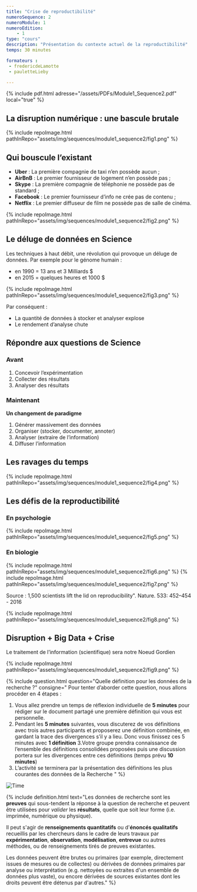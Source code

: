 ```yaml
---
title: "Crise de reproductibilité"
numeroSequence: 2
numeroModule: 1
numeroEdition:
    - 1
type: "cours"
description: "Présentation du contexte actuel de la reproductibilité"
temps: 30 minutes

formateurs : 
 - fredericdeLamotte
 - pauletteLieby

---
```

{% include pdf.html adresse="/assets/PDFs/Module1_Sequence2.pdf" local="true" %}

## La disruption numérique : une bascule brutale

{% include repoImage.html pathInRepo="assets/img/sequences/module1_sequence2/fig1.png" %}

## Qui bouscule l’existant

- **Uber** : La première compagnie de taxi n’en possède aucun ;
- **AirBnB** : Le premier fournisseur de logement n’en possède pas ;
- **Skype** : La première compagnie de téléphonie ne possède pas de standard ;
- **Facebook** : Le premier fournisseur d’info ne crée pas de contenu ;
- **Netflix** : Le premier diffuseur de film ne possède pas de salle de cinéma.

{% include repoImage.html pathInRepo="assets/img/sequences/module1_sequence2/fig2.png" %}

## Le déluge de données en Science

Les techniques à haut débit, une révolution qui provoque un déluge de données. Par exemple pour le génome humain :

- en 1990 = 13 ans et 3 Milliards $
- en 2015 = quelques heures et 1000 $

{% include repoImage.html pathInRepo="assets/img/sequences/module1_sequence2/fig3.png" %}

Par conséquent :

- La quantité de données à stocker et analyser explose
- Le rendement d’analyse chute

## Répondre aux questions de Science

### Avant

1. Concevoir l’expérimentation
2. Collecter des résultats
3. Analyser des résultats

### Maintenant

**Un changement de paradigme**

1. Générer massivement des données
2. Organiser (stocker, documenter, annoter)
3. Analyser (extraire de l’information)
4. Diffuser l’information

## Les ravages du temps

{% include repoImage.html pathInRepo="assets/img/sequences/module1_sequence2/fig4.png" %}

## Les défis de la reproductibilité

### En psychologie

{% include repoImage.html pathInRepo="assets/img/sequences/module1_sequence2/fig5.png" %}

### En biologie

{% include repoImage.html pathInRepo="assets/img/sequences/module1_sequence2/fig6.png" %}
{% include repoImage.html pathInRepo="assets/img/sequences/module1_sequence2/fig7.png" %}

Source : 1,500 scientists lift the lid on reproducibility". Nature. 533: 452–454 - 2016

{% include repoImage.html pathInRepo="assets/img/sequences/module1_sequence2/fig8.png" %}

## Disruption + Big Data + Crise

Le traitement de l’information (scientifique) sera notre Noeud Gordien 

{% include repoImage.html pathInRepo="assets/img/sequences/module1_sequence2/fig9.png" %}


{% include question.html question="Quelle définition pour les données de la recherche ?" 
consigne="
Pour tenter d’aborder cette question, nous allons procéder en 4 étapes :

1. Vous allez prendre un temps de réflexion individuelle de **5 minutes** pour rédiger sur le document partagé une première définition qui vous est personnelle.
2. Pendant les **5 minutes** suivantes, vous discuterez de vos définitions avec trois autres participants et proposerez une définition combinée, en gardant la trace des divergences s’il y a lieu. Donc vous finissez ces 5 minutes avec **1 définition**
3.Votre groupe prendra connaissance de l’ensemble des définitions consolidées proposées puis une discussion portera sur les divergences entre ces définitions (temps prévu **10 minutes**)
4. L’activité se terminera par la présentation des définitions les plus courantes des données de la Recherche
"
%}

![Time](https://media.giphy.com/media/3oz8xKaR836UJOYeOc/giphy.gif)


{% include definition.html 
text="Les données de recherche sont les **preuves** qui sous-tendent la réponse à la question de recherche et peuvent être utilisées pour *valider* les **résultats**, quelle que soit leur forme (i.e. imprimée, numérique ou physique).

Il peut s'agir de **renseignements quantitatifs** ou d'**énoncés qualitatifs** recueillis par les chercheurs dans le cadre de leurs travaux par **expérimentation**, **observation**, **modélisation**, **entrevue** ou autres méthodes, ou de renseignements tirés de preuves existantes.

Les données peuvent être brutes ou primaires (par exemple, directement issues de mesures ou de collectes) ou dérivées de données primaires par analyse ou interprétation (e.g. nettoyées ou extraites d'un ensemble de données plus vaste), ou encore dérivées de sources existantes dont les droits peuvent être détenus par d'autres."
%}
